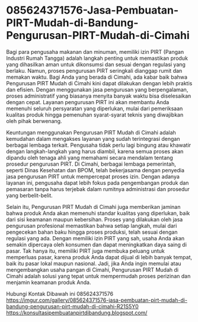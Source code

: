 # 085624371576-Jasa-Pembuatan-PIRT-Mudah-di-Bandung-Pengurusan-PIRT-Mudah-di-Cimahi

Bagi para pengusaha makanan dan minuman, memiliki izin PIRT (Pangan Industri Rumah Tangga) adalah langkah penting untuk memastikan produk yang dihasilkan aman untuk dikonsumsi dan sesuai dengan regulasi yang berlaku. Namun, proses pengurusan PIRT seringkali dianggap rumit dan memakan waktu. Bagi Anda yang berada di Cimahi, ada kabar baik bahwa Pengurusan PIRT Mudah di Cimahi kini dapat dilakukan dengan lebih praktis dan efisien. Dengan menggunakan jasa pengurusan yang berpengalaman, proses administratif yang biasanya menyita banyak waktu bisa diselesaikan dengan cepat. Layanan pengurusan PIRT ini akan membantu Anda memenuhi seluruh persyaratan yang diperlukan, mulai dari pemeriksaan kualitas produk hingga pemenuhan syarat-syarat teknis yang diwajibkan oleh pihak berwenang.

Keuntungan menggunakan Pengurusan PIRT Mudah di Cimahi adalah kemudahan dalam mengakses layanan yang sudah terintegrasi dengan berbagai lembaga terkait. Pengusaha tidak perlu lagi bingung atau khawatir dengan langkah-langkah yang harus diambil, karena semua proses akan dipandu oleh tenaga ahli yang memahami secara mendalam tentang prosedur pengurusan PIRT. Di Cimahi, berbagai lembaga pemerintah, seperti Dinas Kesehatan dan BPOM, telah bekerjasama dengan penyedia jasa pengurusan PIRT untuk mempercepat proses izin. Dengan adanya layanan ini, pengusaha dapat lebih fokus pada pengembangan produk dan pemasaran tanpa harus terjebak dalam rumitnya administrasi dan prosedur yang berbelit-belit.

Selain itu, Pengurusan PIRT Mudah di Cimahi juga memberikan jaminan bahwa produk Anda akan memenuhi standar kualitas yang diperlukan, baik dari sisi keamanan maupun kebersihan. Proses yang dilakukan oleh jasa pengurusan profesional memastikan bahwa setiap langkah, mulai dari pengecekan bahan baku hingga proses produksi, telah sesuai dengan regulasi yang ada. Dengan memiliki izin PIRT yang sah, usaha Anda akan semakin dipercaya oleh konsumen dan dapat meningkatkan daya saing di pasar. Tak hanya itu, memiliki PIRT juga membuka peluang untuk memperluas pasar, karena produk Anda dapat dijual di lebih banyak tempat, baik itu pasar lokal maupun nasional. Jadi, jika Anda ingin memulai atau mengembangkan usaha pangan di Cimahi, Pengurusan PIRT Mudah di Cimahi adalah solusi yang tepat untuk mempermudah proses perizinan dan menjamin keamanan produk Anda.

Hubungi Kontak Dibawah ini
085624371576
https://imgur.com/gallery/085624371576-jasa-pembuatan-pirt-mudah-di-bandung-pengurusan-pirt-mudah-di-cimahi-R21S5Y0
https://konsultasipembuatanpirtdibandung.blogspot.com/
